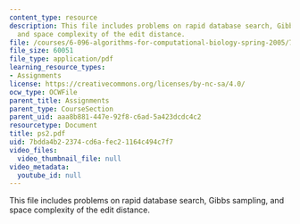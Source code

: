 ```yaml
---
content_type: resource
description: This file includes problems on rapid database search, Gibbs sampling,
  and space complexity of the edit distance.
file: /courses/6-096-algorithms-for-computational-biology-spring-2005/7bdda4b22374cd6afec21164c494c7f7_ps2.pdf
file_size: 60051
file_type: application/pdf
learning_resource_types:
- Assignments
license: https://creativecommons.org/licenses/by-nc-sa/4.0/
ocw_type: OCWFile
parent_title: Assignments
parent_type: CourseSection
parent_uid: aaa8b881-447e-92f8-c6ad-5a423dcdc4c2
resourcetype: Document
title: ps2.pdf
uid: 7bdda4b2-2374-cd6a-fec2-1164c494c7f7
video_files:
  video_thumbnail_file: null
video_metadata:
  youtube_id: null
---
```

This file includes problems on rapid database search, Gibbs sampling, and space complexity of the edit distance.